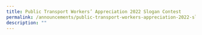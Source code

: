 ```yaml
---
title: Public Transport Workers’ Appreciation 2022 Slogan Contest
permalink: /announcements/public-transport-workers-appreciation-2022-slogan-contest/
description: ""
---
```

